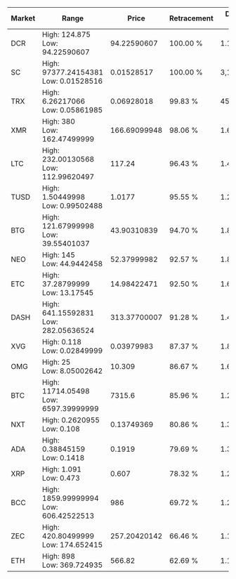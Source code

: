 | Market | Range | Price| Retracement | Doubles to 50% |
| --- | --- | --- | --- | --- |
| DCR | High: 124.875<br />Low: 94.22590607 | 94.22590607 | 100.00 % | 1.16 |
| SC | High: 97377.24154381<br />Low: 0.01528516 | 0.01528517 | 100.00 % | 3,185,350.80 |
| TRX | High: 6.26217066<br />Low: 0.05861985 | 0.06928018 | 99.83 % | 45.62 |
| XMR | High: 380<br />Low: 162.47499999 | 166.69099948 | 98.06 % | 1.63 |
| LTC | High: 232.00130568<br />Low: 112.99620497 | 117.24 | 96.43 % | 1.47 |
| TUSD | High: 1.50449998<br />Low: 0.99502488 | 1.0177 | 95.55 % | 1.23 |
| BTG | High: 121.67999998<br />Low: 39.55401037 | 43.90310839 | 94.70 % | 1.84 |
| NEO | High: 145<br />Low: 44.9442458 | 52.37999982 | 92.57 % | 1.81 |
| ETC | High: 37.28799999<br />Low: 13.17545 | 14.98422471 | 92.50 % | 1.68 |
| DASH | High: 641.15592831<br />Low: 282.05636524 | 313.37700007 | 91.28 % | 1.47 |
| XVG | High: 0.118<br />Low: 0.02849999 | 0.03979983 | 87.37 % | 1.84 |
| OMG | High: 25<br />Low: 8.05002642 | 10.309 | 86.67 % | 1.60 |
| BTC | High: 11714.05498<br />Low: 6597.39999999 | 7315.6 | 85.96 % | 1.25 |
| NXT | High: 0.2620955<br />Low: 0.108 | 0.13749369 | 80.86 % | 1.35 |
| ADA | High: 0.38845159<br />Low: 0.1418 | 0.1919 | 79.69 % | 1.38 |
| XRP | High: 1.091<br />Low: 0.473 | 0.607 | 78.32 % | 1.29 |
| BCC | High: 1859.99999994<br />Low: 606.42522513 | 986 | 69.72 % | 1.25 |
| ZEC | High: 420.80499999<br />Low: 174.652415 | 257.20420142 | 66.46 % | 1.16 |
| ETH | High: 898<br />Low: 369.724935 | 566.82 | 62.69 % | 1.12 |

